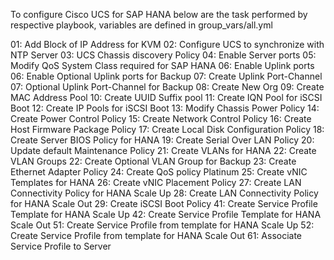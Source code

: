To configure Cisco UCS for SAP HANA below are the task performed by respective playbook, variables are defined in group_vars/all.yml

01: Add Block of IP Address for KVM
02: Configure UCS to synchronize with NTP Server
03: UCS Chassis discovery Policy
04: Enable Server ports
05: Modify QoS System Class required for SAP HANA
06: Enable Uplink ports
06: Enable Optional Uplink ports for Backup
07: Create Uplink Port-Channel
07: Optional Uplink Port-Channel for Backup
08: Create New Org
09: Create MAC Address Pool
10: Create UUID Suffix pool
11: Create IQN Pool for iSCSI Boot
12: Create IP Pools for iSCSI Boot
13: Modify Chassis Power Policy
14: Create Power Control Policy
15: Create Network Control Policy
16: Create Host Firmware Package Policy
17: Create Local Disk Configuration Policy
18: Create Server BIOS Policy for HANA
19: Create Serial Over LAN Policy
20: Update default Maintenance Policy
21: Create VLANs for HANA 
22: Create VLAN Groups
22: Create Optional VLAN Group for Backup
23: Create Ethernet Adapter Policy
24: Create QoS policy Platinum
25: Create vNIC Templates for HANA
26: Create vNIC Placement Policy
27: Create LAN Connectivity Policy for HANA Scale Up
28: Create LAN Connectivity Policy for HANA Scale Out
29: Create iSCSI Boot Policy
41: Create Service Profile Template for HANA Scale Up
42: Create Service Profile Template for HANA Scale Out
51: Create Service Profile from template for HANA Scale Up
52: Create Service Profile from template for HANA Scale Out
61: Associate Service Profile to Server


